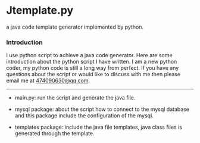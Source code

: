 # Jtemplate.py
a java code template generator implemented by python.

### Introduction
I use python script to achieve a java code generator. Here are some introduction about the python script I have written.
I am a new python coder, my python code is still a long way from perfect.
If you have any questions about the script or would like to discuss with me then please email me at []() 474090630@qq.com.

----
- main.py: run the script and generate the java file.

- mysql package: about the script how to connect to the mysql database and this package include the configuration of the mysql.

- templates package: include the java file templates, java class files is generated through the template.